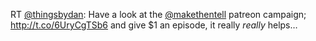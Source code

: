 RT <a href="http://twitter.com/thingsbydan">@thingsbydan</a>: Have a look at the <a href="http://twitter.com/makethentell">@makethentell</a> patreon campaign; <a href="http://t.co/6UryCgTSb6">http://t.co/6UryCgTSb6</a> and give $1 an episode, it really *really* helps…